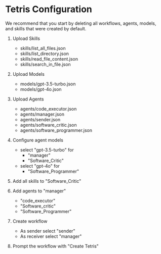# Tetris Configuration

We recommend that you start by deleting all workflows, agents, models, and
skills that were created by default.

1. Upload Skills
    - skills/list_all_files.json
    - skills/list_directory.json
    - skills/read_file_content.json
    - skills/search_in_file.json

2. Upload Models
    - models/gpt-3.5-turbo.json
    - models/gpt-4o.json

3. Upload Agents
    - agents/code_executor.json
    - agents/manager.json
    - agents/sender.json
    - agents/software_critic.json
    - agents/software_programmer.json

4. Configure agent models
    - select "gpt-3.5-turbo" for
        * "manager"
        * "Software_Critic"
    - select "gpt-4o" for
        * "Software_Programmer"

5. Add all skills to "Software_Critic"

6. Add agents to "manager"
    - "code_executor"
    - "Software_critic"
    - "Software_Programmer"

7. Create workflow
    - As sender select "sender"
    - As receiver select "manager"

8. Prompt the workflow with "Create Tetris"
